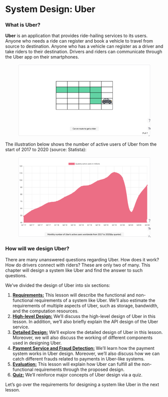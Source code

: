 # System Design: Uber

### What is Uber? <a href="#what-is-uber-0" id="what-is-uber-0"></a>

**Uber** is an application that provides ride-hailing services to its users. Anyone who needs a ride can register and book a vehicle to travel from source to destination. Anyone who has a vehicle can register as a driver and take riders to their destination. Drivers and riders can communicate through the Uber app on their smartphones.

<figure><img src="../.gitbook/assets/Screenshot 2023-09-03 at 6.55.29 PM.png" alt=""><figcaption></figcaption></figure>

The illustration below shows the number of active users of Uber from the start of 2017 to 2020 (source: Statista):

<figure><img src="../.gitbook/assets/Screenshot 2023-09-03 at 6.55.46 PM.png" alt=""><figcaption></figcaption></figure>

### How will we design Uber? <a href="#how-will-we-design-uber-0" id="how-will-we-design-uber-0"></a>

There are many unanswered questions regarding Uber. How does it work? How do drivers connect with riders? These are only two of many. This chapter will design a system like Uber and find the answer to such questions.

We’ve divided the design of Uber into six sections:

1. [**Requirements:**](requirements-of-ubers-design.md) This lesson will describe the functional and non-functional requirements of a system like Uber. We’ll also estimate the requirements of multiple aspects of Uber, such as storage, bandwidth, and the computation resources.
2. [**High-level Design:**](high-level-design-of-uber.md) We’ll discuss the high-level design of Uber in this lesson. In addition, we’ll also briefly explain the API design of the Uber service.
3. [**Detailed Design:**](detailed-design-of-uber.md) We’ll explore the detailed design of Uber in this lesson. Moreover, we will also discuss the working of different components used in designing Uber.
4. [**Payment Service and Fraud Detection:**](payment-service-and-fraud-detection-in-uber-design.md) We’ll learn how the payment system works in Uber design. Moreover, we’ll also discuss how we can catch different frauds related to payments in Uber-like systems.
5. [**Evaluation:**](evaluation-of-ubers-design.md) This lesson will explain how Uber can fulfill all the non-functional requirements through the proposed design.
6. [**Quiz:**](quiz-on-ubers-design.md) We’ll reinforce major concepts of Uber design via a quiz.

Let’s go over the requirements for designing a system like Uber in the next lesson.
